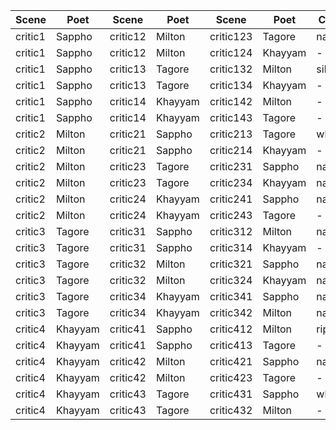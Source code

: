 Scene   | Poet    | Scene    | Poet    | Scene     | Poet    | Conflict | Win
--------|---------|----------|---------|-----------|---------|----------|----
critic1 | Sappho  | critic12 | Milton  | critic123 | Tagore  | nature   | YES
critic1 | Sappho  | critic12 | Milton  | critic124 | Khayyam | -        | 
critic1 | Sappho  | critic13 | Tagore  | critic132 | Milton  | silence  |
critic1 | Sappho  | critic13 | Tagore  | critic134 | Khayyam | -        |
critic1 | Sappho  | critic14 | Khayyam | critic142 | Milton  | -        |
critic1 | Sappho  | critic14 | Khayyam | critic143 | Tagore  | -        |
critic2 | Milton  | critic21 | Sappho  | critic213 | Tagore  | whispers |
critic2 | Milton  | critic21 | Sappho  | critic214 | Khayyam | -        |
critic2 | Milton  | critic23 | Tagore  | critic231 | Sappho  | nature   |
critic2 | Milton  | critic23 | Tagore  | critic234 | Khayyam | nature   | YES
critic2 | Milton  | critic24 | Khayyam | critic241 | Sappho  | nature   |
critic2 | Milton  | critic24 | Khayyam | critic243 | Tagore  | -        |
critic3 | Tagore  | critic31 | Sappho  | critic312 | Milton  | nature   |
critic3 | Tagore  | critic31 | Sappho  | critic314 | Khayyam | -        |
critic3 | Tagore  | critic32 | Milton  | critic321 | Sappho  | nature   |
critic3 | Tagore  | critic32 | Milton  | critic324 | Khayyam | nature   |
critic3 | Tagore  | critic34 | Khayyam | critic341 | Sappho  | nature   | YES
critic3 | Tagore  | critic34 | Khayyam | critic342 | Milton  | nature   |
critic4 | Khayyam | critic41 | Sappho  | critic412 | Milton  | ripples  | YES
critic4 | Khayyam | critic41 | Sappho  | critic413 | Tagore  | -        |
critic4 | Khayyam | critic42 | Milton  | critic421 | Sappho  | nature   |
critic4 | Khayyam | critic42 | Milton  | critic423 | Tagore  | -        |
critic4 | Khayyam | critic43 | Tagore  | critic431 | Sappho  | whispers |
critic4 | Khayyam | critic43 | Tagore  | critic432 | Milton  | -        |
